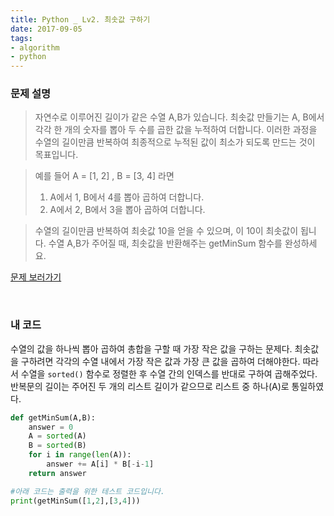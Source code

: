 ```yaml
---
title: Python _ Lv2. 최솟값 구하기
date: 2017-09-05
tags:
- algorithm
- python
---
```


### 문제 설명

> 자연수로 이루어진 길이가 같은 수열 A,B가 있습니다. 최솟값 만들기는 A, B에서 각각 한 개의 숫자를 뽑아 두 수를 곱한 값을 누적하여 더합니다. 이러한 과정을 수열의 길이만큼 반복하여 최종적으로 누적된 값이 최소가 되도록 만드는 것이 목표입니다.

> 예를 들어 A = [1, 2] , B = [3, 4] 라면
> 1. A에서 1, B에서 4를 뽑아 곱하여 더합니다.
> 2. A에서 2, B에서 3을 뽑아 곱하여 더합니다.

> 수열의 길이만큼 반복하여 최솟값 10을 얻을 수 있으며, 이 10이 최솟값이 됩니다.
> 수열 A,B가 주어질 때, 최솟값을 반환해주는 getMinSum 함수를 완성하세요.

[문제 보러가기](https://programmers.co.kr/learn/challenge_codes/182)

<br>

### 내 코드

수열의 값을 하나씩 뽑아 곱하여 총합을 구할 때 가장 작은 값을 구하는 문제다. 최솟값을 구하려면 각각의 수열 내에서 가장 작은 값과 가장 큰 값을 곱하여 더해야한다. 따라서 수열을 `sorted()` 함수로 정렬한 후 수열 간의 인덱스를 반대로 구하여 곱해주었다. 반복문의 길이는 주어진 두 개의 리스트 길이가 같으므로 리스트 중 하나(A)로 통일하였다.

```python
def getMinSum(A,B):
	answer = 0
	A = sorted(A)
	B = sorted(B)
	for i in range(len(A)):
		answer += A[i] * B[-i-1]
	return answer

#아래 코드는 출력을 위한 테스트 코드입니다.
print(getMinSum([1,2],[3,4]))
```

<br>
